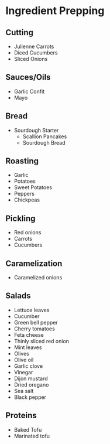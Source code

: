 # Ingredient Prepping

## Cutting

- Julienne Carrots
- Diced Cucumbers
- Sliced Onions

## Sauces/Oils

- Garlic Confit
- Mayo

## Bread

- Sourdough Starter
  - Scallion Pancakes
  - Sourdough Bread

## Roasting

- Garlic
- Potatoes
- Sweet Potatoes
- Peppers
- Chickpeas

## Pickling

- Red onions
- Carrots
- Cucumbers

## Caramelization

- Caramelized onions

## Salads

- Lettuce leaves
- Cucumber
- Green bell pepper
- Cherry tomatoes
- Feta cheese
- Thinly sliced red onion
- Mint leaves
- Olives
- Olive oil
- Garlic clove
- Vinegar
- Dijon mustard
- Dried oregano
- Sea salt
- Black pepper

## Proteins

- Baked Tofu
- Marinated tofu

